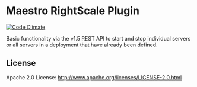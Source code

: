Maestro RightScale Plugin
=========================
[![Code Climate](https://codeclimate.com/github/maestrodev/maestro-rightscale-plugin.png)](https://codeclimate.com/github/maestrodev/maestro-rightscale-plugin)

Basic functionality via the v1.5 REST API to start and stop individual servers or all servers in a deployment that have already been defined.

## License
Apache 2.0 License: <http://www.apache.org/licenses/LICENSE-2.0.html>
